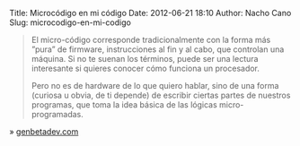 Title: Microcódigo en mi código
Date: 2012-06-21 18:10
Author: Nacho Cano
Slug: microcodigo-en-mi-codigo

> El micro-código corresponde tradicionalmente con la forma más ”pura”
> de firmware, instrucciones al fin y al cabo, que controlan una
> máquina. Si no te suenan los términos, puede ser una lectura
> interesante si quieres conocer cómo funciona un procesador.
>
> Pero no es de hardware de lo que quiero hablar, sino de una forma
> (curiosa u obvia, de ti depende) de escribir ciertas partes de
> nuestros programas, que toma la idea básica de las lógicas
> micro-programadas.

» [genbetadev.com][]

  [genbetadev.com]: http://www.genbetadev.com/metodologias-de-programacion/microcodigo-en-mi-codigo
    "Microcódigo en mi código"
